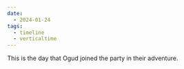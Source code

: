 ```yaml
---
date:
  - 2024-01-24
tags:
  - timeline
  - verticaltime
---
```

<span
class='ob-timelines' data-date='144-00' data-title='New Member' data-class='orange' data-img = 'Images/OgudTheProtective.png' data-type='range' data-end='144-00'>
This is the day that Ogud joined the party in their adventure.
</span>